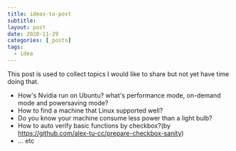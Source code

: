 ```yaml
---
title: ideas-to-post
subtitle:
layout: post
date: 2020-11-29
categories: [_posts]
tags:
  - idea
---
```


This post is used to collect topics I would like to share but not yet have time doing that.

 - How's Nvidia run on Ubuntu? what's performance mode, on-demand mode and powersaving mode?
 - How to find a machine that Linux supported well?
 - Do you know your machine consume less power than a light bulb?
 - How to auto verify basic functions by checkbox?(by https://github.com/alex-tu-cc/prepare-checkbox-sanity)
 - ... etc
